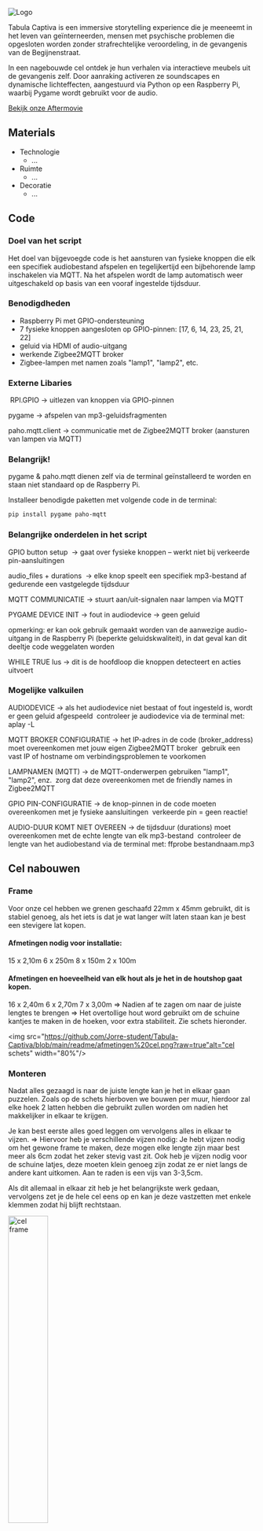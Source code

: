 ![Logo](https://github.com/Jorre-student/Tabula-Captiva/blob/main/readme/logo%20tabula.png?raw=true)

Tabula Captiva is een immersive storytelling experience die je meeneemt in het leven van geïnterneerden, mensen met psychische problemen die opgesloten worden zonder strafrechtelijke veroordeling, in de gevangenis van de Begijnenstraat.


In een nagebouwde cel ontdek je hun verhalen via interactieve meubels uit de gevangenis zelf. Door aanraking activeren ze soundscapes en dynamische lichteffecten, aangestuurd via Python op een Raspberry Pi, waarbij Pygame wordt gebruikt voor de audio.

[Bekijk onze Aftermovie](https://www.youtube.com)
## Materials
- Technologie
    - ...
- Ruimte
    - ...
- Decoratie
    - ...


## Code
### Doel van het script

Het doel van bijgevoegde code is het aansturen van fysieke knoppen die elk een specifiek audiobestand afspelen en tegelijkertijd een bijbehorende lamp inschakelen via MQTT. Na het afspelen wordt de lamp automatisch weer uitgeschakeld op basis van een vooraf ingestelde tijdsduur.



### Benodigdheden

- Raspberry Pi met GPIO-ondersteuning
- 7 fysieke knoppen aangesloten op GPIO-pinnen: [17, 6, 14, 23, 25, 21, 22]
- geluid via HDMI of audio-uitgang
- werkende Zigbee2MQTT broker
- Zigbee-lampen met namen zoals "lamp1", "lamp2", etc.




### Externe Libaries
 RPI.GPIO → uitlezen van knoppen via GPIO-pinnen 

pygame → afspelen van mp3-geluidsfragmenten

paho.mqtt.client → communicatie met de Zigbee2MQTT broker (aansturen van lampen via MQTT)



### Belangrijk!

pygame & paho.mqtt dienen zelf via de terminal geïnstalleerd te worden en staan niet standaard op de Raspberry Pi. 

Installeer benodigde paketten met volgende code in de terminal:
```bash
pip install pygame paho-mqtt
```



### Belangrijke onderdelen in het script

GPIO button setup  → gaat over fysieke knoppen – werkt niet bij verkeerde pin-aansluitingen


audio_files + durations  → elke knop speelt een specifiek mp3-bestand af gedurende een vastgelegde tijdsduur


MQTT COMMUNICATIE → stuurt aan/uit-signalen naar lampen via MQTT


PYGAME DEVICE INIT → fout in audiodevice → geen geluid 


opmerking: er kan ook gebruik gemaakt worden van de aanwezige audio-uitgang in de Raspberry Pi (beperkte geluidskwaliteit), in dat  geval kan dit deeltje code weggelaten worden


WHILE TRUE lus → dit is de hoofdloop die knoppen detecteert en acties uitvoert





### Mogelijke valkuilen

AUDIODEVICE → als het audiodevice niet bestaat of fout ingesteld is, wordt er geen geluid afgespeeld      controleer je audiodevice via de terminal met: aplay -L


MQTT BROKER CONFIGURATIE → het IP-adres in de code (broker_address) moet overeenkomen met jouw eigen Zigbee2MQTT broker      gebruik een vast IP of hostname om verbindingsproblemen te voorkomen


LAMPNAMEN (MQTT) → de MQTT-onderwerpen gebruiken "lamp1", "lamp2", enz.      zorg dat deze overeenkomen met de friendly names in Zigbee2MQTT


GPIO PIN-CONFIGURATIE → de knop-pinnen in de code moeten overeenkomen met je fysieke aansluitingen      verkeerde pin = geen reactie!


AUDIO-DUUR KOMT NIET OVEREEN → de tijdsduur (durations) moet overeenkomen met de echte lengte van elk mp3-bestand     controleer de lengte van het audiobestand via de terminal met: ffprobe bestandnaam.mp3


## Cel nabouwen

### Frame
Voor onze cel hebben we grenen geschaafd 22mm x 45mm gebruikt, dit is stabiel genoeg, als het iets is dat je wat langer wilt laten staan kan je best een stevigere lat kopen.

#### Afmetingen nodig voor installatie:
15 x 2,10m
6 x 250m
8 x 150m
2 x 100m

#### Afmetingen en hoeveelheid van elk hout als je het in de houtshop gaat kopen.
16 x 2,40m
6 x 2,70m
7 x 3,00m
=> Nadien af te zagen om naar de juiste lengtes te brengen
=> Het overtollige hout word gebruikt om de schuine kantjes te maken in de hoeken, voor extra stabiliteit. Zie schets hieronder.

 <img src="https://github.com/Jorre-student/Tabula-Captiva/blob/main/readme/afmetingen%20cel.png?raw=true"alt="cel schets" width="80%"/>

### Monteren 
Nadat alles gezaagd is naar de juiste lengte kan je het in elkaar gaan puzzelen. Zoals op de schets hierboven we bouwen per muur, hierdoor zal elke hoek 2 latten hebben die gebruikt zullen worden om nadien het makkelijker in elkaar te krijgen.

Je kan best eerste alles goed leggen om vervolgens alles in elkaar te vijzen. => Hiervoor heb je verschillende vijzen nodig:
Je hebt vijzen nodig om het gewone frame te maken, deze mogen elke lengte zijn maar best meer als 6cm zodat het zeker stevig vast zit.
Ook heb je vijzen nodig voor de schuine latjes, deze moeten klein genoeg zijn zodat ze er niet langs de andere kant uitkomen. Aan te raden is een vijs van 3-3,5cm.

Als dit allemaal in elkaar zit heb je het belangrijkste werk gedaan, vervolgens zet je de hele cel eens op en kan je deze vastzetten met enkele klemmen zodat hij blijft rechtstaan.

<img src="https://github.com/Jorre-student/Tabula-Captiva/blob/main/readme/cel2.jpeg?raw=true" alt="cel frame" width="40%"/>
  
Hier kan je ervoor kiezen om elk frame in 2 te zagen en enkele scharnieren te plaatsen zodat het gemakkelijker verplaatst of je kan het in zijn geheel laten. Vervolgens boor je in elke dubbele lat (dus op alle hoeken) een gat van 8mm, dit doe je 3 keer per hoek. Hierna kan je er bouten in steken zodat de cel op zichzelf kan blijven staan zonder de klemmen.

### Muren & verbindingen
Als muren hebben we karton gebruikt, dit zorgde ervoor dat de installatie snel en gemakkelijk verder in elkaar kon worden gezet. Optimaal gebruik je hier iets steviger voor, maar karton vastmaken met nagels of vijzen kan perfect werken en het juiste gevoel geven.

Hieronder zie je een digitale tekening van hoe de ruimte verbonden is aan alle knoppen en waar er allemaal verbindingen moeten zijn. De grote oranje bol is het verzamel punt van alle kabels, dit is waar ook de computer staat en de besturing voor als er iets misloopt.

De lampen zelf hingen niet op de groene bollen, maar in het midden van de ruimte aan de 2 bovenste latten die diende voor stevigheid.

<img src="https://github.com/Jorre-student/Tabula-Captiva/blob/main/readme/plattegrond%20cel.png?raw=true" alt="cel frame" width="80%"/>
Op verschillende plekken in de cel zijn er gaten, hierdoor steek je telkens de kabels. Deze gaten maak je best onderaan de muur, zodat ze het minst opvallen.
Wanneer je de lampen opgehangen hebt aan de twee balken op het dak kan je het dak erop vastmaken, dit hebben wij ook met karton gedaan en met een doek langs de voorkant voor wat meer privacy, aangezien we geen deur hadden. Dit valt zelf te kiezen.

### Decoratie
Als laatste kan je de meubels en alle decoratie die je verzameld hebt in de installatie zetten, deze moeten een beetje gevangenis uitstraling hebben. Ook de verschillende accesoires zoals handdoek, eten, bedlinnen, kleding, ... kunnen leuk zijn om het verder aan te kleden.

Ook de buttons kunnen dan geplaatst worden op de verschillende plaatsen.

## Buttons
In de cel heb je verschillende buttons waarop je kan klikken, deze triggeren de lampen en het geluid. Maar omdat deze niet los gelegd kunnen worden hebben we eerst een doos gemaakt waar deze in kunnen worden gestoken.
In totaal hebben we 2 dozen gemaakt:

- 1 doos dient om echt in de installatie te zetten die ook door iedereen gezien kan worden. Deze werden gemaakt aan de hand van dit sjabloon: ‘dozen groot’

<img src="https://github.com/Jorre-student/Tabula-Captiva/blob/main/readme/Doos%201.png?raw=true" alt="cel frame" width="40%"/>

- De andere dozen waren voor aan de buitenkant van de installatie te hangen sjabloon: ‘dozen klein’
<img src="https://github.com/Jorre-student/Tabula-Captiva/blob/main/readme/Doos%202.png?raw=true" alt="cel frame" width="40%"/>

Deze kun je dan aan de buitenkant vastmaken zodat de knop in de muur kan worden bevestigd.

### Eindresultaat
Uiteindelijk zag onze cel er zo uit, met alle inhoud en de verschillende knoppen.

<img src="https://github.com/Jorre-student/Tabula-Captiva/blob/main/readme/eindresultaat.png?raw=true" alt="cel frame" width="80%"/>

## Belangrijke links

 - [Onze Website](https://tabula-captiva.onrender.com/)
 - [Github voor Onze Website](https://github.com/nienkeminnesma/2425_cc_groep3_installatiewebsite)
 - [Procesdocument](https://www.tabulacaptiva-proces.be/)
 - [Instagram](https://www.instagram.com/tabula_captiva/)
 - [Aftermovie](https://www.youtube.com)


